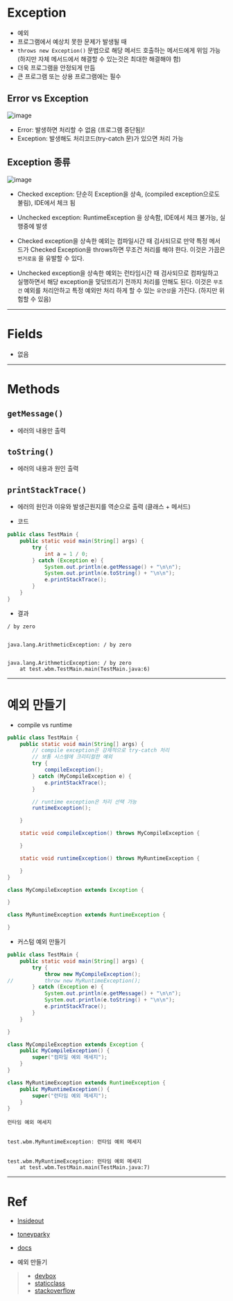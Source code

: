 # Exception
- 예외
- 프로그램에서 예상치 못한 문제가 발생될 때
- `throws new Exception()` 문법으로 해당 메서드 호출하는 메서드에게 위임 가능 (하지만 자체 메서드에서 해결할 수 있는것은 최대한 해결해야 함)
- 더욱 프로그램을 안정되게 만듬
- 큰 프로그램 또는 상용 프로그램에는 필수

## Error vs Exception
![image](https://user-images.githubusercontent.com/61288262/161577981-2d1fc958-b084-4c1b-8416-9d40f8a70712.png)
- Error: 발생하면 처리할 수 없음 (프로그램 중단됨)!
- Exception: 발생해도 처리코드(try-catch 문)가 있으면 처리 가능 

## Exception 종류
![image](https://user-images.githubusercontent.com/61288262/161577906-1faeb3f2-ef5e-44a8-80a4-bf351b46b7e5.png)
- Checked exception: 단순히 Exception을 상속, (compiled exception으로도 불림), IDE에서 체크 됨
- Unchecked exception: RuntimeException 을 상속함, IDE에서 체크 불가능, 실행중에 발생

- Checked exception을 상속한 예외는 컴파일시간 때 검사되므로 만약 특정 메서드가 Checked Exception을 throws하면 무조건 처리를 해야 한다. 이것은 가끔은 `번거로움`
을 유발할 수 있다.
- Unchecked exception을 상속한 예외는 런타임시간 때 검사되므로 컴파일하고 실행하면서 해당 exception을 맞닦뜨리기 전까지 처리를 안해도 된다. 이것은 `무조건` 예외를 처리안하고 특정 예외만 처리
하게 할 수 있는 `유연성`을 가진다. (하지만 위험할 수 있음)
---

# Fields
- 없음


---

# Methods

## `getMessage()`
- 에러의 내용만 출력


## `toString()`
- 에러의 내용과 원인 출력


## `printStackTrace()`
- 에러의 원인과 이유와 발생근원지를 역순으로 출력 (클래스 + 메서드)


- 코드
```java
public class TestMain {
	public static void main(String[] args) {
		try {
			int a = 1 / 0;
		} catch (Exception e) {
			System.out.println(e.getMessage() + "\n\n");
			System.out.println(e.toString() + "\n\n");
			e.printStackTrace();
		}
	}
}
```

- 결과
```
/ by zero


java.lang.ArithmeticException: / by zero


java.lang.ArithmeticException: / by zero
	at test.wbm.TestMain.main(TestMain.java:6)
```


---

# 예외 만들기
- compile vs runtime
```java
public class TestMain {
	public static void main(String[] args) {
		// compile exception은 강제적으로 try-catch 처리
		// 보통 시스템에 크리티컬한 예외
		try {
			compileException();
		} catch (MyCompileException e) {
			e.printStackTrace();
		}

		// runtime exception은 처리 선택 가능
		runtimeException();

	}

	static void compileException() throws MyCompileException {

	}

	static void runtimeException() throws MyRuntimeException {

	}
}

class MyCompileException extends Exception {

}

class MyRuntimeException extends RuntimeException {

}
```

- 커스텀 예외 만들기
```java
public class TestMain {
	public static void main(String[] args) {
		try {
			throw new MyCompileException();
//			throw new MyRuntimeException();
		} catch (Exception e) {
			System.out.println(e.getMessage() + "\n\n");
			System.out.println(e.toString() + "\n\n");
			e.printStackTrace();
		}
	}

}

class MyCompileException extends Exception {
	public MyCompileException() {
		super("컴파일 예외 메세지");
	}
}

class MyRuntimeException extends RuntimeException {
	public MyRuntimeException() {
		super("런타임 예외 메세지");
	}
}
```
```
런타임 예외 메세지


test.wbm.MyRuntimeException: 런타임 예외 메세지


test.wbm.MyRuntimeException: 런타임 예외 메세지
	at test.wbm.TestMain.main(TestMain.java:7)
```
---

# Ref
- [lnsideout](https://lnsideout.tistory.com/entry/JAVA-etoString-egetMessage-eprintStackTrace-%EC%98%88%EC%99%B8%EC%B2%98%EB%A6%AC)
- [toneyparky](https://toneyparky.tistory.com/40)
- [docs](https://docs.oracle.com/en/java/javase/17/docs/api/java.base/java/lang/Throwable.html)

- 예외 만들기  
> - [devbox](https://devbox.tistory.com/entry/Java-%EC%98%88%EC%99%B8-%EB%A7%8C%EB%93%A4%EA%B8%B0)
> - [staticclass](https://staticclass.tistory.com/72)
> - [stackoverflow](https://stackoverflow.com/questions/2190161/difference-between-java-lang-runtimeexception-and-java-lang-exception#:~:text=Exceptions%20are%20a%20good%20way,errors%20for%20them%20to%20compile.)



